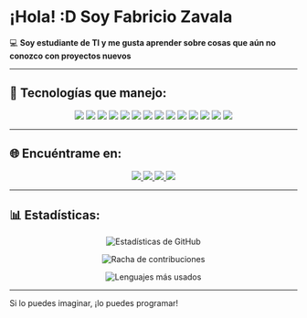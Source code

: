 # ¡Hola! :D Soy Fabricio Zavala

💻 **Soy estudiante de TI y me gusta aprender sobre cosas que aún no conozco con proyectos nuevos**  

---

## 🚀 Tecnologías que manejo:
<p align="center">
  <img src="https://img.shields.io/badge/TypeScript-007ACC?style=for-the-badge&logo=typescript&logoColor=white" />
  <img src="https://img.shields.io/badge/JavaScript-F7DF1E?style=for-the-badge&logo=javascript&logoColor=black" />
  <img src="https://img.shields.io/badge/Java-ED8B00?style=for-the-badge&logo=java&logoColor=white" />
  <img src="https://img.shields.io/badge/Python-3776AB?style=for-the-badge&logo=python&logoColor=white" />
  <img src="https://img.shields.io/badge/PHP-777BB4?style=for-the-badge&logo=php&logoColor=white" />
  <img src="https://img.shields.io/badge/Angular-DD0031?style=for-the-badge&logo=angular&logoColor=white" />
  <img src="https://img.shields.io/badge/React-61DAFB?style=for-the-badge&logo=react&logoColor=black" />
  <img src="https://img.shields.io/badge/Node.js-339933?style=for-the-badge&logo=nodedotjs&logoColor=white" />
  <img src="https://img.shields.io/badge/Docker-2496ED?style=for-the-badge&logo=docker&logoColor=white" />
  <img src="https://img.shields.io/badge/MySQL-4479A1?style=for-the-badge&logo=mysql&logoColor=white" />
  <img src="https://img.shields.io/badge/SQLServer-CC2927?style=for-the-badge&logo=microsoft-sql-server&logoColor=white" />
  <img src="https://img.shields.io/badge/MariaDB-003545?style=for-the-badge&logo=mariadb&logoColor=white" />
  <img src="https://img.shields.io/badge/PostgreSQL-336791?style=for-the-badge&logo=postgresql&logoColor=white" />
  <img src="https://img.shields.io/badge/MongoDB-47A248?style=for-the-badge&logo=mongodb&logoColor=white" />
</p>

---

## 🌐 Encuéntrame en:
<p align="center">
  <a href="https://github.com/Fabricioz01" target="_blank">
    <img src="https://img.shields.io/badge/GitHub-100000?style=for-the-badge&logo=github&logoColor=white" />
  </a>
  <a href="https://www.linkedin.com/in/fabricio-josu%C3%A9-zavala-reyes-42498a270/" target="_blank">
    <img src="https://img.shields.io/badge/LinkedIn-0077B5?style=for-the-badge&logo=linkedin&logoColor=white" />
  </a>
  <a href="mailto:fabriciozavala13@gmail.com" target="_blank">
    <img src="https://img.shields.io/badge/Correo-D14836?style=for-the-badge&logo=gmail&logoColor=white" />
  </a>
  <a href="https://www.instagram.com/fabriciooooo.0/" target="_blank">
    <img src="https://img.shields.io/badge/Instagram-E4405F?style=for-the-badge&logo=instagram&logoColor=white" />
  </a>
</p>


---

## 📊 Estadísticas:
<p align="center">
  <img src="https://github-readme-stats.vercel.app/api?username=Fabricioz01&show_icons=true&theme=radical" alt="Estadísticas de GitHub" />
</p>

<p align="center">
  <img src="https://github-readme-streak-stats.herokuapp.com/?user=Fabricioz01&theme=radical" alt="Racha de contribuciones" />
</p>

<p align="center">
  <img src="https://github-readme-stats.vercel.app/api/top-langs/?username=Fabricioz01&layout=compact&theme=radical" alt="Lenguajes más usados" />
</p>

---
Si lo puedes imaginar, ¡lo puedes programar!
